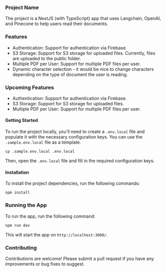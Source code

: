 ### Project Name
The project is a NextJS (with TypeScript) app that uses Langchain, OpenAI, and Pinecone to help users read their documents.

### Features
- Authentication: Support for authentication via Firebase.
- S3 Storage: Support for S3 storage for uploaded files. Currently, files are uploaded to the public folder. 
- Multiple PDF per User: Support for multiple PDF files per user.
- Dynamic character selection - it would be nice to change characters depending on the type of document the user is reading.

### Upcoming Features
- Authentication: Support for authentication via Firebase.
- S3 Storage: Support for S3 storage for uploaded files.
- Multiple PDF per User: Support for multiple PDF files per user.

#### Getting Started
To run the project locally, you'll need to create a `.env.local` file and populate it with the necessary configuration keys. 
You can use the `.sample.env.local` file as a template.

```cp .sample.env.local .env.local```

Then, open the `.env.local` file and fill in the required configuration keys.

#### Installation
To install the project dependencies, run the following commands:

`npm install`

### Running the App
To run the app, run the following command:

`npm run dev`

This will start the app on `http://localhost:3000/`.

### Contributing
Contributions are welcome! Please submit a pull request if you have any improvements or bug fixes to suggest.
